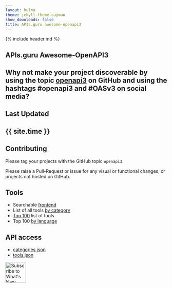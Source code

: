 ```yaml
---
layout: bulma
theme: jekyll-theme-cayman
show_downloads: false
title: APIs.guru awesome-openapi3
---
```

<link rel="icon" type="image/png" sizes="32x32" href="https://apis.guru/assets/images/favicons/icon-32x32.png">
<link rel="icon" type="image/png" sizes="96x96" href="https://apis.guru/assets/images/favicons/icon-96x96.png">
<link rel="icon" type="image/png" sizes="16x16" href="https://apis.guru/assets/images/favicons/icon-16x16.png">
<!--<link rel="shortcut icon" type="image/png" href="https://apis.guru/favicon.ico">-->

{% include header.md %}

<section class="hero">
  <div class="hero-body">
    <div class="container">
      <h1 class="title">
        APIs.guru Awesome-OpenAPI3
      </h1>
      <h2 class="subtitle">
Why not make your project discoverable by using the topic <a href="https://github.com/search?utf8=%E2%9C%93&q=topic%3Aopenapi3&type=Repositories&ref=advsearch&l=&l=">openapi3</a> on GitHub and using the hashtags <strong>#openapi3</strong> and <strong>#OASv3</strong> on social media?
      </h2>
    </div>
  </div>
</section>

  <section class="section">
    <div class="container">
      <h1 class="title">Last Updated</h1>
      <h2 class="subtitle">
        {{ site.time }}
      </h2>
    </div>
  </section>

## Contributing

Please tag your projects with the GitHub topic `openapi3`.

Please raise a Pull-Request or issue for any visual or functional changes, or projects not hosted on GitHub.

## Tools

* Searchable [frontend](./index.html)
* List of all tools [by category](./category.html)
* [Top 100](./top100.html) list of tools
* Top 100 [by language](./language.html)

## API access

* [categories.json](/api/categories.json)
* [tools.json](/api/tools.json)

<a href="https://apis.guru/awesome-openapi3/rss/feed.xml"><img border="0" alt="Subscribe to What's New" src="https://i.imgur.com/fZIDSoj.png" width="64" height="64">

